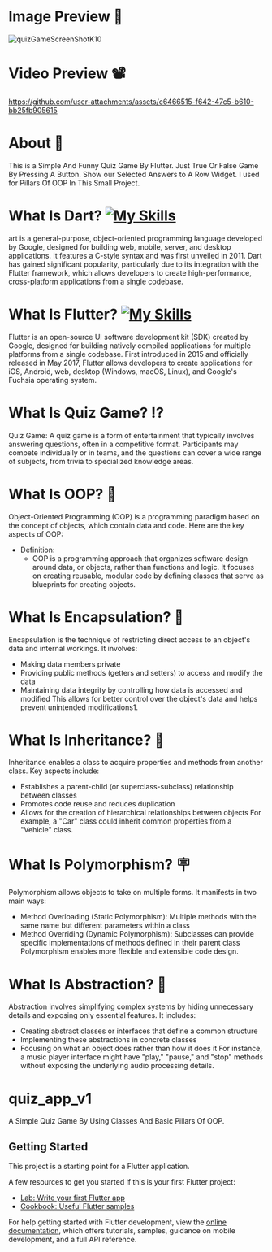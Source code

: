# Image Preview 📸
![quizGameScreenShotK10](https://github.com/user-attachments/assets/8550394a-8962-4e9b-bdf4-7ddc4a42ec4b)

# Video Preview 📽️
https://github.com/user-attachments/assets/c6466515-f642-47c5-b610-bb25fb905615

# About 📲
This is a Simple And Funny Quiz Game By Flutter. Just True Or False Game By Pressing A Button. Show our Selected Answers to A Row Widget. I used for Pillars Of OOP In This Small Project.

# What Is Dart? [![My Skills](https://skillicons.dev/icons?i=dart)](https://skillicons.dev)
art is a general-purpose, object-oriented programming language developed by Google, designed for building web, mobile, server, and desktop applications. It features a C-style syntax and was first unveiled in 2011. Dart has gained significant popularity, particularly due to its integration with the Flutter framework, which allows developers to create high-performance, cross-platform applications from a single codebase.

# What Is Flutter? [![My Skills](https://skillicons.dev/icons?i=flutter)](https://skillicons.dev)
Flutter is an open-source UI software development kit (SDK) created by Google, designed for building natively compiled applications for multiple platforms from a single codebase. First introduced in 2015 and officially released in May 2017, Flutter allows developers to create applications for iOS, Android, web, desktop (Windows, macOS, Linux), and Google's Fuchsia operating system.

# What Is Quiz Game? ⁉️
Quiz Game: A quiz game is a form of entertainment that typically involves answering questions, often in a competitive format. Participants may compete individually or in teams, and the questions can cover a wide range of subjects, from trivia to specialized knowledge areas.

# What Is OOP? 🔘
Object-Oriented Programming (OOP) is a programming paradigm based on the concept of objects, which contain data and code. Here are the key aspects of OOP:

- Definition:
  - OOP is a programming approach that organizes software design around data, or objects, rather than functions and logic. It focuses on creating reusable, modular code by defining classes that serve as blueprints for creating objects.

# What Is Encapsulation? 💊
Encapsulation is the technique of restricting direct access to an object's data and internal workings. It involves:
- Making data members private
- Providing public methods (getters and setters) to access and modify the data
- Maintaining data integrity by controlling how data is accessed and modified
This allows for better control over the object's data and helps prevent unintended modifications1.

# What Is Inheritance? 🎅
Inheritance enables a class to acquire properties and methods from another class. Key aspects include:
- Establishes a parent-child (or superclass-subclass) relationship between classes
- Promotes code reuse and reduces duplication
- Allows for the creation of hierarchical relationships between objects
For example, a "Car" class could inherit common properties from a "Vehicle" class.

# What Is Polymorphism? 🪧
Polymorphism allows objects to take on multiple forms. It manifests in two main ways:
- Method Overloading (Static Polymorphism): Multiple methods with the same name but different parameters within a class
- Method Overriding (Dynamic Polymorphism): Subclasses can provide specific implementations of methods defined in their parent class
Polymorphism enables more flexible and extensible code design.

# What Is Abstraction? 💢
Abstraction involves simplifying complex systems by hiding unnecessary details and exposing only essential features. It includes:
- Creating abstract classes or interfaces that define a common structure
- Implementing these abstractions in concrete classes
- Focusing on what an object does rather than how it does it
For instance, a music player interface might have "play," "pause," and "stop" methods without exposing the underlying audio processing details.


# quiz_app_v1
A Simple Quiz Game By Using Classes And Basic Pillars Of OOP.

## Getting Started

This project is a starting point for a Flutter application.

A few resources to get you started if this is your first Flutter project:

- [Lab: Write your first Flutter app](https://docs.flutter.dev/get-started/codelab)
- [Cookbook: Useful Flutter samples](https://docs.flutter.dev/cookbook)

For help getting started with Flutter development, view the
[online documentation](https://docs.flutter.dev/), which offers tutorials,
samples, guidance on mobile development, and a full API reference.
